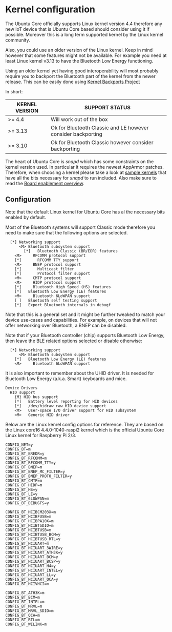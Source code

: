 # Kernel configuration

The Ubuntu Core officially supports Linux kernel version 4.4 therefore any new IoT device that is Ubuntu Core based should consider using it if possible. Moreover this is a long term supported kernel by the Linux kernel community.

Also, you could use an older version of the Linux kernel. Keep in mind however that some features might not be available. For example you need at least Linux kernel v3.13 to have the Bluetooth Low Energy functioning.

Using an older kernel yet having good interoperability will most probably require you to backport the Bluetooth part of the kernel from the newer release. This can be easily done using [Kernel Backports Project](https://backports.wiki.kernel.org/index.php/Main_Page)

In short:

|KERNEL VERSION|SUPPORT STATUS|
| --- | --- |
|>= 4.4|Will work out of the box|
|>= 3.13|Ok for Bluetooth Classic and LE however consider backporting|
|>= 3.10|Ok for Bluetooth Classic however consider backporting|

The heart of Ubuntu Core is  *snapd*  which has some constraints on the kernel version used. In particular it requires the newest AppArmor patches. Therefore, when choosing a kernel please take a look at [sample kernels](https://github.com/snapcore/sample-kernels) that have all the bits necessary for  *snapd*  to run included. Also make sure to read the [Board enablement overview](/t/board-enablement-overview/19731).


## Configuration

Note that the default Linux kernel for Ubuntu Core has al the necessary bits enabled by default.

Most of the Bluetooth systems will support Classic mode therefore you need to make sure that the following options are selected.
```
  [*] Networking support
      <M> Bluetooth subsystem support
        [*]   Bluetooth Classic (BR/EDR) features
    <M>     RFCOMM protocol support
    [*]       RFCOMM TTY support
    <M>     BNEP protocol support
    [*]       Multicast filter
    [*]       Protocol filter support
    <M>     CMTP protocol support
    <M>     HIDP protocol support
    [*]     Bluetooth High Speed (HS) features
    [*]   Bluetooth Low Energy (LE) features
    <M>     Bluetooth 6LoWPAN support
    [ ]   Bluetooth self testing support
    [*]   Export Bluetooth internals in debugf
```
Note that this is a general set and it might be further tweaked to match your device use-cases and capabilities. For example, on devices that will not offer networking over Bluetooth, a BNEP can be disabled.

Note that if your Bluetooth controller (chip) supports Bluetooth Low Energy, then leave the BLE related options selected or disable otherwise:
```
  [*] Networking support
      <M> Bluetooth subsystem support
    [*]   Bluetooth Low Energy (LE) features
    <M>     Bluetooth 6LoWPAN support
```
It is also important to remember about the UHID driver. It is needed for Bluetooth Low Energy (a.k.a. Smart) keyboards and mice.
```
Device Drivers
  HID support
    {M} HID bus support
    [*]   Battery level reporting for HID devices
    [*]   /dev/hidraw raw HID device support
    <M>   User-space I/O driver support for HID subsystem
    <M>   Generic HID driver 
```
Below are the Linux kenrel config options for reference. They are based on the Linux core16 4.4.0-1040-raspi2 kernel which is the official Ubuntu Core Linux kernel for Raspberry Pi 2/3.
```
CONFIG_NET=y
CONFIG_BT=m
CONFIG_BT_BREDR=y
CONFIG_BT_RFCOMM=m
CONFIG_BT_RFCOMM_TTY=y
CONFIG_BT_BNEP=m
CONFIG_BT_BNEP_MC_FILTER=y
CONFIG_BT_BNEP_PROTO_FILTER=y
CONFIG_BT_CMTP=m
CONFIG_BT_HIDP=m
CONFIG_BT_HS=y
CONFIG_BT_LE=y
CONFIG_BT_6LOWPAN=m
CONFIG_BT_DEBUGFS=y

CONFIG_BT_HCIBCM203X=m
CONFIG_BT_HCIBFUSB=m
CONFIG_BT_HCIBPA10X=m
CONFIG_BT_HCIBTSDIO=m
CONFIG_BT_HCIBTUSB=m
CONFIG_BT_HCIBTUSB_BCM=y
CONFIG_BT_HCIBTUSB_RTL=y
CONFIG_BT_HCIUART=m
CONFIG_BT_HCIUART_3WIRE=y
CONFIG_BT_HCIUART_ATH3K=y
CONFIG_BT_HCIUART_BCM=y
CONFIG_BT_HCIUART_BCSP=y
CONFIG_BT_HCIUART_H4=y
CONFIG_BT_HCIUART_INTEL=y
CONFIG_BT_HCIUART_LL=y
CONFIG_BT_HCIUART_QCA=y
CONFIG_BT_HCIVHCI=m

CONFIG_BT_ATH3K=m
CONFIG_BT_BCM=m
CONFIG_BT_INTEL=m
CONFIG_BT_MRVL=m
CONFIG_BT_MRVL_SDIO=m
CONFIG_BT_QCA=m
CONFIG_BT_RTL=m
CONFIG_BT_WILINK=m
```
